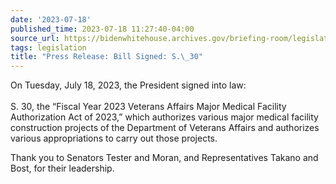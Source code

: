 ```yaml
---
date: '2023-07-18'
published_time: 2023-07-18 11:27:40-04:00
source_url: https://bidenwhitehouse.archives.gov/briefing-room/legislation/2023/07/18/press-release-bill-signed-s-30/
tags: legislation
title: "Press Release: Bill Signed: S.\_30"
---
```

 
On Tuesday, July 18, 2023, the President signed into law:  
   
S. 30, the “Fiscal Year 2023 Veterans Affairs Major Medical Facility
Authorization Act of 2023,” which authorizes various major medical
facility construction projects of the Department of Veterans Affairs and
authorizes various appropriations to carry out those projects.

Thank you to Senators Tester and Moran, and Representatives Takano and
Bost, for their leadership.
